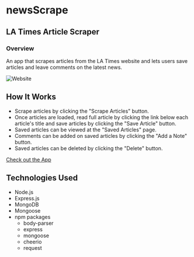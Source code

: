 # newsScrape

## LA Times Article Scraper

### Overview

An app that scrapes articles from the LA Times website and lets users save articles and leave comments on the latest news.

![Website](https://github.com/Nicolejeanne/newsScrape/tree/master/public/images/mongoScraperSitePic.png)

## How It Works

- Scrape articles by clicking the "Scrape Articles" button.
- Once articles are loaded, read full article by clicking the link below each article's title and save articles by clicking the "Save Article" button.
- Saved articles can be viewed at the "Saved Articles" page.
- Comments can be added on saved articles by clicking the "Add a Note" button.
- Saved articles can be deleted by clicking the "Delete" button.

[Check out the App](https://mongo-newsscrape.herokuapp.com/)

## Technologies Used

- Node.js
- Express.js
- MongoDB
- Mongoose
- npm packages
  - body-parser
  - express
  - mongoose
  - cheerio
  - request
